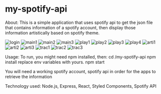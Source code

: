 # my-spotify-api

About:
This is a simple application that uses spotify api to get the json file that contains information of
a spotify account, then display those information artistically based on spotify theme.

![login](https://vans-spotify-demo.s3.us-east-2.amazonaws.com/login.png)
![main1](https://vans-spotify-demo.s3.us-east-2.amazonaws.com/main1.png)
![main2](https://vans-spotify-demo.s3.us-east-2.amazonaws.com/main2.png)
![main3](https://vans-spotify-demo.s3.us-east-2.amazonaws.com/main3.png)
![play1](https://vans-spotify-demo.s3.us-east-2.amazonaws.com/play1.png)
![play2](https://vans-spotify-demo.s3.us-east-2.amazonaws.com/play2.png)
![play3](https://vans-spotify-demo.s3.us-east-2.amazonaws.com/play3.png)
![play4](https://vans-spotify-demo.s3.us-east-2.amazonaws.com/play4.png)
![arti1](https://vans-spotify-demo.s3.us-east-2.amazonaws.com/arti1.png)
![arti2](https://vans-spotify-demo.s3.us-east-2.amazonaws.com/arti2.png)
![arti3](https://vans-spotify-demo.s3.us-east-2.amazonaws.com/arti3.png)
![trac1](https://vans-spotify-demo.s3.us-east-2.amazonaws.com/trac1.png)
![trac2](https://vans-spotify-demo.s3.us-east-2.amazonaws.com/trac2.png)
![trac3](https://vans-spotify-demo.s3.us-east-2.amazonaws.com/trac3.png)

Usage:
To run, you might need npm installed, then:
cd /my-spotify-api
npm install
replace env variables with yours.
npm start

You will need a working spotify account, spotify api in order for the apps to retrieve the information

Technology used:
Node.js, Express, React, Styled Components, Spotify API
